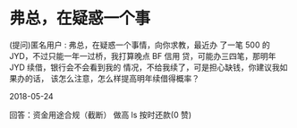 # 弗总，在疑惑一个事

(提问)匿名用户 : 弗总，在疑惑一个事情，向你求教，最近办 了一笔 500 的 JYD，不过只能一年一过桥，我打算晚点 BF 信用 贷，可能办三四笔，那明年 JYD 续借，银行会不会看到我的 情况，不给我续了，可是担心缺钱，你建议我如果办的话， 该怎么注意，怎么样提高明年续借得概率？

2018-05-24

回答：资金用途合规（截断） 做高 ls 按时还款(0 赞)